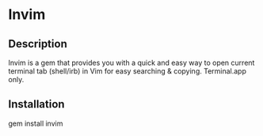 Invim
=====

Description
-----------

Invim is a gem that provides you with a quick and easy way to open current terminal tab (shell/irb) in Vim for easy searching & copying. Terminal.app only.

Installation
------------

gem install invim


